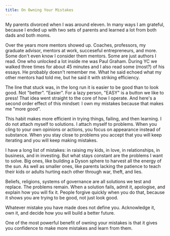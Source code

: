 ```yaml
---
title: On Owning Your Mistakes
---
```


My parents divorced when I was around eleven. In many ways I am grateful, because I ended up with two sets of parents and learned a lot from both dads and both moms.

Over the years more mentors showed up. Coaches, professors, my graduate advisor, mentors at work, succeseful entrepreneurs, and more. Some don't even know I consider them mentors. Some are just authors I read. One who unlocked a lot inside me was Paul Graham. During YC we walked three times for about 45 minutes and I also read some (most?) of his essays. He probably doesn't remember me. What he said echoed what my other mentors had told me, but he said it with striking efficiency.

The line that stuck was, in the long run it is easier to be good than to look good. Not "better". "Easier". For a lazy person, "EASY" is a button we like to press! That idea went straight to the core of how I operate. And here's a second order effect of this mindset: I own my mistakes because that makes me "more good".

This habit makes more efficient in trying things, failing, and then learning. I do not attach myself to solutions. I attach myself to problems. When you cling to your own opinions or actions, you focus on appearance instead of substance. When you stay close to problems you accept that you will keep iterating and you will keep making mistakes.

I have a long list of mistakes: in raising my kids, in love, in relationships, in business, and in investing. But what stays constant are the problems I want to solve. Big ones, like building a Dyson sphere to harvest all the energy of the sun. As well as smaller ones, like parents lacking the patience to teach their kids or adults hurting each other through war, theft, and lies.

Beliefs, religions, systems of governance are all solutions we test and replace. The problems remain. When a solution fails, admit it, apologise, and explain how you will fix it. People forgive quickly when you do that, because it shows you are trying to be good, not just look good.

Whatever mistake you have made does not define you. Acknowledge it, own it, and decide how you will build a better future.

One of the most powerful benefit of owning your mistakes is that it gives you confidence to make more mistakes and learn from them.